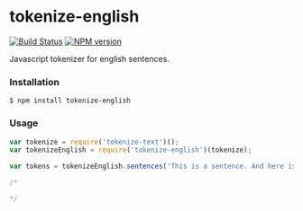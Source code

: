 # tokenize-english

[![Build Status](https://travis-ci.org/GitbookIO/tokenize-english.png?branch=master)](https://travis-ci.org/GitbookIO/tokenize-english)
[![NPM version](https://badge.fury.io/js/tokenize-english.svg)](http://badge.fury.io/js/tokenize-english)

Javascript tokenizer for english sentences.


### Installation

```
$ npm install tokenize-english
```

### Usage

```js
var tokenize = require('tokenize-text')();
var tokenizeEnglish = require('tokenize-english')(tokenize);

var tokens = tokenizeEnglish.sentences('This is a sentence. And here is another one.')

/*

*/
```

